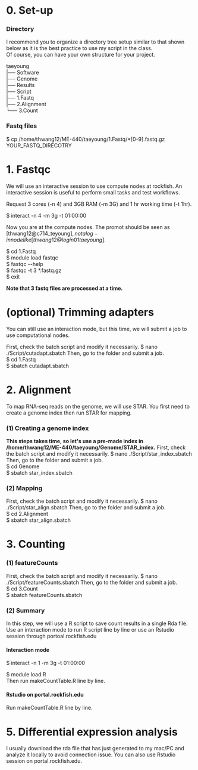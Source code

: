 


# 0. Set-up
### Directory
I recommend you to organize a directory tree setup similar to that shown below as it is the best practice to use my script in the class.  
Of course, you can have your own structure for your project.  

taeyoung  
|── Software  
|── Genome  
|── Results  
|── Script  
|── 1.Fastq  
|── 2.Alignment  
└── 3.Count  

### Fastq files
$ cp /home/thwang12/ME-440/taeyoung/1.Fastq/*[0-9].fastq.gz YOUR_FASTQ_DIRECOTRY

# 1. Fastqc
We will use an interactive session to use compute nodes at rockfish. An interactive session is useful to perform small tasks and test workflows.  

Request 3 cores (-n 4) and 3GB RAM (-m 3G) and 1 hr working time (-t 1hr).

$ interact -n 4 -m 3g -t 01:00:00

Now you are at the compute nodes. The promot should be seen as [thwang12@c714_teyoung]$, not a log-in node like [thwang12@login01 taeyoung]$.  

$ cd 1.Fastq  
$ module load fastqc  
$ fastqc --help  
$ fastqc -t 3 *.fastq.gz  
$ exit  

**Note that 3 fastq files are processed at a time.**

# (optional) Trimming adapters
You can still use an interaction mode, but this time, we will submit a job to use computational nodes.

First, check the batch script and modify it necessarily.
$ nano ./Script/cutadapt.sbatch
Then, go to the folder and submit a job.  
$ cd 1.Fastq  
$ sbatch cutadapt.sbatch

# 2. Alignment
To map RNA-seq reads on the genome, we will use STAR. You first need to create a genome index then run STAR for mapping.

### (1) Creating a genome index 
**This steps takes time, so let's use a pre-made index in /home/thwang12/ME-440/taeyoung/Genome/STAR_index.**
First, check the batch script and modify it necessarily.
$ nano ./Script/star_index.sbatch
Then, go to the folder and submit a job.  
$ cd Genome  
$ sbatch star_index.sbatch

### (2) Mapping
First, check the batch script and modify it necessarily.
$ nano ./Script/star_align.sbatch
Then, go to the folder and submit a job.  
$ cd 2.Alignment  
$ sbatch star_align.sbatch

# 3. Counting

### (1) featureCounts
First, check the batch script and modify it necessarily.
$ nano ./Script/featureCounts.sbatch
Then, go to the folder and submit a job.  
$ cd 3.Count  
$ sbatch featureCounts.sbatch

### (2) Summary
In this step, we will use a R script to save count results in a single Rda file.  
Use an interaction mode to run R script line by line or use an Rstudio session through portoal.rockfish.edu  

#### Interaction mode

$ interact -n 1 -m 3g -t 01:00:00

$ module load R  
Then run makeCountTable.R line by line. 

#### Rstudio on portal.rockfish.edu
Run makeCountTable.R line by line. 

# 5. Differential expression analysis
I usually download the rda file that has just generated to my mac/PC and analyze it locally to avoid connection issue. You can also use Rstudio session on portal.rockfish.edu.


